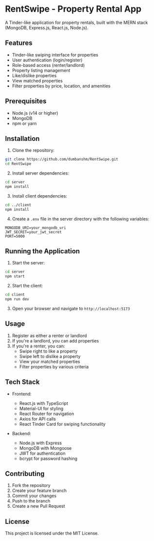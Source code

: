 # RentSwipe - Property Rental App

A Tinder-like application for property rentals, built with the MERN stack (MongoDB, Express.js, React.js, Node.js).

## Features

- Tinder-like swiping interface for properties
- User authentication (login/register)
- Role-based access (renter/landlord)
- Property listing management
- Like/dislike properties
- View matched properties
- Filter properties by price, location, and amenities

## Prerequisites

- Node.js (v14 or higher)
- MongoDB
- npm or yarn

## Installation

1. Clone the repository:
```bash
git clone https://github.com/dumbanshm/RentSwipe.git
cd RentSwipe
```

2. Install server dependencies:
```bash
cd server
npm install
```

3. Install client dependencies:
```bash
cd ../client
npm install
```

4. Create a `.env` file in the server directory with the following variables:
```
MONGODB_URI=your_mongodb_uri
JWT_SECRET=your_jwt_secret
PORT=5000
```

## Running the Application

1. Start the server:
```bash
cd server
npm start
```

2. Start the client:
```bash
cd client
npm run dev
```

3. Open your browser and navigate to `http://localhost:5173`

## Usage

1. Register as either a renter or landlord
2. If you're a landlord, you can add properties
3. If you're a renter, you can:
   - Swipe right to like a property
   - Swipe left to dislike a property
   - View your matched properties
   - Filter properties by various criteria

## Tech Stack

- Frontend:
  - React.js with TypeScript
  - Material-UI for styling
  - React Router for navigation
  - Axios for API calls
  - React Tinder Card for swiping functionality

- Backend:
  - Node.js with Express
  - MongoDB with Mongoose
  - JWT for authentication
  - bcrypt for password hashing

## Contributing

1. Fork the repository
2. Create your feature branch
3. Commit your changes
4. Push to the branch
5. Create a new Pull Request

## License

This project is licensed under the MIT License. 
